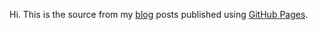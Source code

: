 Hi. This is the source from my [blog](https://caloni.com.br) posts published using [GitHub Pages](https://github.com/Caloni/caloni.github.io).
